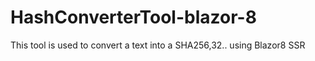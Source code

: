 # HashConverterTool-blazor-8
This tool is used to convert a text into a SHA256,32..
using Blazor8 SSR 

